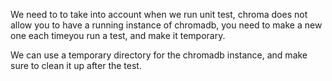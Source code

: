 We need to to take into account when we run unit test, chroma does not allow you to have a running instance of chromadb, you need to make a new one each timeyou run a test, and make it temporary. 

We can use a temporary directory for the chromadb instance, and make sure to clean it up after the test. 
